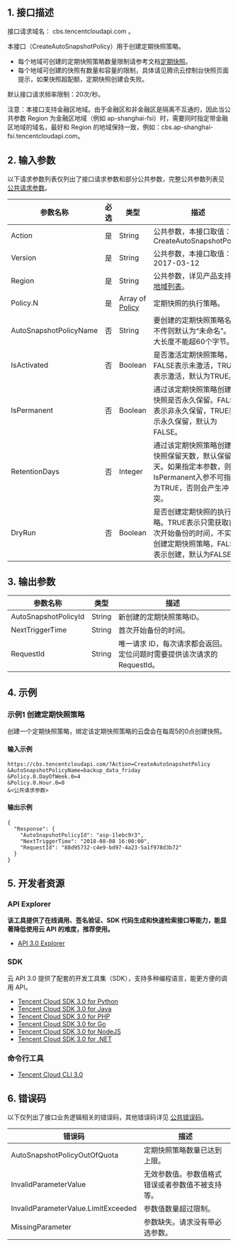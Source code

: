 ## 1. 接口描述

接口请求域名： cbs.tencentcloudapi.com 。

本接口（CreateAutoSnapshotPolicy）用于创建定期快照策略。

* 每个地域可创建的定期快照策略数量限制请参考文档[定期快照](/document/product/362/8191)。
* 每个地域可创建的快照有数量和容量的限制，具体请见腾讯云控制台快照页面提示，如果快照超配额，定期快照创建会失败。

默认接口请求频率限制：20次/秒。

注意：本接口支持金融区地域。由于金融区和非金融区是隔离不互通的，因此当公共参数 Region 为金融区地域（例如 ap-shanghai-fsi）时，需要同时指定带金融区地域的域名，最好和 Region 的地域保持一致，例如：cbs.ap-shanghai-fsi.tencentcloudapi.com。



## 2. 输入参数

以下请求参数列表仅列出了接口请求参数和部分公共参数，完整公共参数列表见 [公共请求参数](/document/api/362/15637)。

| 参数名称 | 必选 | 类型 | 描述 |
|---------|---------|---------|---------|
| Action | 是 | String | 公共参数，本接口取值：CreateAutoSnapshotPolicy |
| Version | 是 | String | 公共参数，本接口取值：2017-03-12 |
| Region | 是 | String | 公共参数，详见产品支持的 [地域列表](/document/api/362/15637#.E5.9C.B0.E5.9F.9F.E5.88.97.E8.A1.A8)。 |
| Policy.N | 是 | Array of [Policy](/document/api/362/15669#Policy) | 定期快照的执行策略。 |
| AutoSnapshotPolicyName | 否 | String | 要创建的定期快照策略名。不传则默认为“未命名”。最大长度不能超60个字节。 |
| IsActivated | 否 | Boolean | 是否激活定期快照策略，FALSE表示未激活，TRUE表示激活，默认为TRUE。 |
| IsPermanent | 否 | Boolean | 通过该定期快照策略创建的快照是否永久保留。FALSE表示非永久保留，TRUE表示永久保留，默认为FALSE。 |
| RetentionDays | 否 | Integer | 通过该定期快照策略创建的快照保留天数，默认保留7天。如果指定本参数，则IsPermanent入参不可指定为TRUE，否则会产生冲突。 |
| DryRun | 否 | Boolean | 是否创建定期快照的执行策略。TRUE表示只需获取首次开始备份的时间，不实际创建定期快照策略，FALSE表示创建，默认为FALSE。 |

## 3. 输出参数

| 参数名称 | 类型 | 描述 |
|---------|---------|---------|
| AutoSnapshotPolicyId | String | 新创建的定期快照策略ID。|
| NextTriggerTime | String | 首次开始备份的时间。|
| RequestId | String | 唯一请求 ID，每次请求都会返回。定位问题时需要提供该次请求的 RequestId。|

## 4. 示例

### 示例1 创建定期快照策略

创建一个定期快照策略，绑定该定期快照策略的云盘会在每周5的0点创建快照。

#### 输入示例

```
https://cbs.tencentcloudapi.com/?Action=CreateAutoSnapshotPolicy
&AutoSnapshotPolicyName=backup_data_friday
&Policy.0.DayOfWeek.0=4
&Policy.0.Hour.0=0
&<公共请求参数>
```

#### 输出示例

```
{
  "Response": {
    "AutoSnapshotPolicyId": "asp-1lebc9r3",
    "NextTriggerTime": "2018-08-08 16:00:00",
    "RequestId": "88d95732-c4e9-bd97-4a23-5a1f978d3b72"
  }
}
```


## 5. 开发者资源

### API Explorer

**该工具提供了在线调用、签名验证、SDK 代码生成和快速检索接口等能力，能显著降低使用云 API 的难度，推荐使用。**

* [API 3.0 Explorer](https://console.cloud.tencent.com/api/explorer?Product=cbs&Version=2017-03-12&Action=CreateAutoSnapshotPolicy)

### SDK

云 API 3.0 提供了配套的开发工具集（SDK），支持多种编程语言，能更方便的调用 API。

* [Tencent Cloud SDK 3.0 for Python](https://github.com/TencentCloud/tencentcloud-sdk-python)
* [Tencent Cloud SDK 3.0 for Java](https://github.com/TencentCloud/tencentcloud-sdk-java)
* [Tencent Cloud SDK 3.0 for PHP](https://github.com/TencentCloud/tencentcloud-sdk-php)
* [Tencent Cloud SDK 3.0 for Go](https://github.com/TencentCloud/tencentcloud-sdk-go)
* [Tencent Cloud SDK 3.0 for NodeJS](https://github.com/TencentCloud/tencentcloud-sdk-nodejs)
* [Tencent Cloud SDK 3.0 for .NET](https://github.com/TencentCloud/tencentcloud-sdk-dotnet)

### 命令行工具

* [Tencent Cloud CLI 3.0](https://cloud.tencent.com/document/product/440/6176)

## 6. 错误码

以下仅列出了接口业务逻辑相关的错误码，其他错误码详见 [公共错误码](/document/api/362/15694#.E5.85.AC.E5.85.B1.E9.94.99.E8.AF.AF.E7.A0.81)。

| 错误码 | 描述 |
|---------|---------|
| AutoSnapshotPolicyOutOfQuota | 定期快照策略数量已达到上限。 |
| InvalidParameterValue | 无效参数值。参数值格式错误或者参数值不被支持等。 |
| InvalidParameterValue.LimitExceeded | 参数值数量超过限制。 |
| MissingParameter | 参数缺失。请求没有带必选参数。 |
